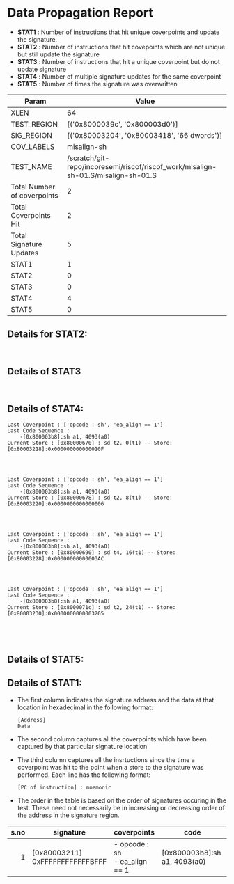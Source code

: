 
# Data Propagation Report

- **STAT1** : Number of instructions that hit unique coverpoints and update the signature.
- **STAT2** : Number of instructions that hit covepoints which are not unique but still update the signature
- **STAT3** : Number of instructions that hit a unique coverpoint but do not update signature
- **STAT4** : Number of multiple signature updates for the same coverpoint
- **STAT5** : Number of times the signature was overwritten

| Param                     | Value    |
|---------------------------|----------|
| XLEN                      | 64      |
| TEST_REGION               | [('0x8000039c', '0x800003d0')]      |
| SIG_REGION                | [('0x80003204', '0x80003418', '66 dwords')]      |
| COV_LABELS                | misalign-sh      |
| TEST_NAME                 | /scratch/git-repo/incoresemi/riscof/riscof_work/misalign-sh-01.S/misalign-sh-01.S    |
| Total Number of coverpoints| 2     |
| Total Coverpoints Hit     | 2      |
| Total Signature Updates   | 5      |
| STAT1                     | 1      |
| STAT2                     | 0      |
| STAT3                     | 0     |
| STAT4                     | 4     |
| STAT5                     | 0     |

## Details for STAT2:

```


```

## Details of STAT3

```


```

## Details of STAT4:

```
Last Coverpoint : ['opcode : sh', 'ea_align == 1']
Last Code Sequence : 
	-[0x800003b8]:sh a1, 4093(a0)
Current Store : [0x80000670] : sd t2, 0(t1) -- Store: [0x80003218]:0x000000000000010F




Last Coverpoint : ['opcode : sh', 'ea_align == 1']
Last Code Sequence : 
	-[0x800003b8]:sh a1, 4093(a0)
Current Store : [0x80000678] : sd t2, 8(t1) -- Store: [0x80003220]:0x0000000000000006




Last Coverpoint : ['opcode : sh', 'ea_align == 1']
Last Code Sequence : 
	-[0x800003b8]:sh a1, 4093(a0)
Current Store : [0x80000690] : sd t4, 16(t1) -- Store: [0x80003228]:0x00000000000003AC




Last Coverpoint : ['opcode : sh', 'ea_align == 1']
Last Code Sequence : 
	-[0x800003b8]:sh a1, 4093(a0)
Current Store : [0x8000071c] : sd t2, 24(t1) -- Store: [0x80003230]:0x0000000000003205





```

## Details of STAT5:



## Details of STAT1:

- The first column indicates the signature address and the data at that location in hexadecimal in the following format: 
  ```
  [Address]
  Data
  ```

- The second column captures all the coverpoints which have been captured by that particular signature location

- The third column captures all the insrtuctions since the time a coverpoint was
  hit to the point when a store to the signature was performed. Each line has
  the following format:
  ```
  [PC of instruction] : mnemonic
  ```
- The order in the table is based on the order of signatures occuring in the
  test. These need not necessarily be in increasing or decreasing order of the
  address in the signature region.

|s.no|            signature             |             coverpoints              |              code               |
|---:|----------------------------------|--------------------------------------|---------------------------------|
|   1|[0x80003211]<br>0xFFFFFFFFFFFFBFFF|- opcode : sh<br> - ea_align == 1<br> |[0x800003b8]:sh a1, 4093(a0)<br> |
